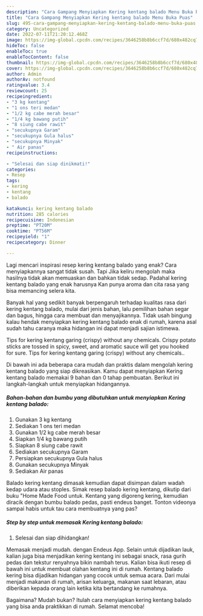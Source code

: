 ```yaml
---
description: "Cara Gampang Menyiapkan Kering kentang balado Menu Buka Puas"
title: "Cara Gampang Menyiapkan Kering kentang balado Menu Buka Puas"
slug: 495-cara-gampang-menyiapkan-kering-kentang-balado-menu-buka-puas
category: Uncategorized
date: 2022-07-11T21:20:12.468Z
image: https://img-global.cpcdn.com/recipes/3646258b8b6ccf7d/680x482cq70/kering-kentang-balado-foto-resep-utama.jpg
hideToc: false
enableToc: true
enableTocContent: false
thumbnail: https://img-global.cpcdn.com/recipes/3646258b8b6ccf7d/680x482cq70/kering-kentang-balado-foto-resep-utama.jpg
cover: https://img-global.cpcdn.com/recipes/3646258b8b6ccf7d/680x482cq70/kering-kentang-balado-foto-resep-utama.jpg
author: Admin
authorAv: notfound
ratingvalue: 3.4
reviewcount: 25
recipeingredient:
- "3 kg kentang"
- "1 ons teri medan"
- "1/2 kg cabe merah besar"
- "1/4 kg bawang putih"
- "8 siung cabe rawit"
- "secukupnya Garam"
- "secukupnya Gula halus"
- "secukupnya Minyak"
- " Air panas"
recipeinstructions:

- "Selesai dan siap dinikmati!"
categories:
- Resep
tags:
- kering
- kentang
- balado

katakunci: kering kentang balado 
nutrition: 285 calories
recipecuisine: Indonesian
preptime: "PT20M"
cooktime: "PT56M"
recipeyield: "1"
recipecategory: Dinner

---
```



Lagi mencari inspirasi resep kering kentang balado yang enak? Cara menyiapkannya sangat tidak susah. Tapi Jika keliru mengolah maka hasilnya tidak akan memuaskan dan bahkan tidak sedap. Padahal kering kentang balado yang enak harusnya Kan punya aroma dan cita rasa yang bisa memancing selera kita.


Banyak hal yang sedikit banyak berpengaruh terhadap kualitas rasa dari kering kentang balado, mulai dari jenis bahan, lalu pemilihan bahan segar dan bagus, hingga cara membuat dan menyajikannya. Tidak usah bingung kalau hendak menyiapkan kering kentang balado enak di rumah, karena asal sudah tahu caranya maka hidangan ini dapat menjadi sajian istimewa.

Tips for kering kentang garing (crispy) without any chemicals. Crispy potato sticks are tossed in spicy, sweet, and aromatic sauce will get you hooked for sure. Tips for kering kentang garing (crispy) without any chemicals..


Di bawah ini ada beberapa cara mudah dan praktis dalam mengolah kering kentang balado yang siap dikreasikan. Kamu dapat menyiapkan Kering kentang balado memakai 9 bahan dan 0 tahap pembuatan. Berikut ini langkah-langkah untuk menyiapkan hidangannya.

<!--inarticleads1-->

##### Bahan-bahan dan bumbu yang dibutuhkan untuk menyiapkan Kering kentang balado:

1. Gunakan 3 kg kentang
1. Sediakan 1 ons teri medan
1. Gunakan 1/2 kg cabe merah besar
1. Siapkan 1/4 kg bawang putih
1. Siapkan 8 siung cabe rawit
1. Sediakan secukupnya Garam
1. Persiapkan secukupnya Gula halus
1. Gunakan secukupnya Minyak
1. Sediakan  Air panas


Balado kering kentang dimasak kemudian dapat disimpan dalam wadah kedap udara atau stoples. Simak resep balado kering kentang, dikutip dari buku &#34;Home Made Food untuk. Kentang yang digoreng kering, kemudian diracik dengan bumbu balado pedas, pasti endeus banget. Tonton videonya sampai habis untuk tau cara membuatnya yang pas? 

<!--inarticleads2-->

##### Step by step untuk memasak Kering kentang balado:


1. Selesai dan siap dihidangkan!

Memasak menjadi mudah. dengan Endeus App. Selain untuk dijadikan lauk, kalian juga bisa menjadikan kering kentang ini sebagai snack, rasa gurih pedas dan tekstur renyahnya bikin nambah terus. Kalian bisa ikuti resep di bawah ini untuk membuat olahan kentang ini di rumah. Kentang balado kering bisa dijadikan hidangan yang cocok untuk semua acara. Dari mulai menjadi makanan di rumah, arisan keluarga, makanan saat lebaran, atau diberikan kepada orang lain ketika kita bertandang ke rumahnya. 

Bagaimana? Mudah bukan? Itulah cara menyiapkan kering kentang balado yang bisa anda praktikkan di rumah. Selamat mencoba!
